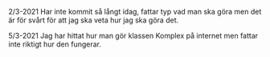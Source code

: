 2/3-2021
Har inte kommit så långt idag, fattar typ vad man ska göra men det är för svårt för att jag ska veta hur jag ska göra det.

5/3-2021
Jag har hittat hur man gör klassen Komplex på internet men fattar inte riktigt hur den fungerar.